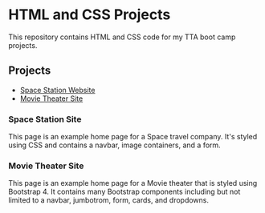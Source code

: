 # HTML and CSS Projects

This repository contains HTML and CSS code for my TTA boot camp projects.

## Projects
* [Space Station Website](spaceStation)
* [Movie Theater Site](bootstrap4_project)

### Space Station Site

This page is an example home page for a Space travel company. It's styled using CSS and contains a navbar, image containers, and a form.

### Movie Theater Site

This page is an example home page for a Movie theater that is styled using Bootstrap 4. It contains many Bootstrap components including but not limited to a navbar, jumbotrom, form, cards, and dropdowns.
